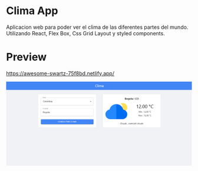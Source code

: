 # Clima App
Aplicacion web para poder ver el clima de las diferentes partes del mundo. Utilizando React, Flex Box, Css Grid Layout y styled components.

# Preview 
https://awesome-swartz-75f8bd.netlify.app/

![Imagen Proyecto](https://raw.githubusercontent.com/mvalencia29/app-clima/master/Banner.png)
